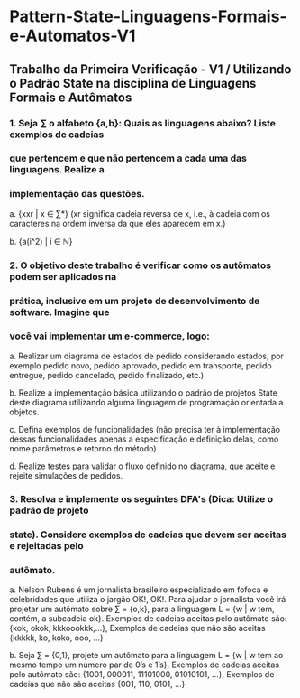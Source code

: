 # Pattern-State-Linguagens-Formais-e-Automatos-V1
## Trabalho da Primeira Verificação - V1 / Utilizando o Padrão State na disciplina de Linguagens Formais e Autômatos

### 1. Seja ∑ o alfabeto {a,b}: Quais as linguagens abaixo? Liste exemplos de cadeias
### que pertencem e que não pertencem a cada uma das linguagens. Realize a
### implementação das questões.

a. {xxr | x ∈ ∑*} (xr significa cadeia reversa de x, i.e., à cadeia com os
caracteres na ordem inversa da que eles aparecem em x.)

b. {a​(i^2)​ | i ∈ ℕ}

### 2. O objetivo deste trabalho é verificar como os autômatos podem ser aplicados na
### prática, inclusive em um projeto de desenvolvimento de software. Imagine que
### você vai implementar um e-commerce, logo:

a. Realizar um diagrama de estados de pedido considerando estados, por
exemplo pedido novo, pedido aprovado, pedido em transporte, pedido
entregue, pedido cancelado, pedido finalizado, etc.)

b. Realize a implementação básica utilizando o padrão de projetos State
deste diagrama utilizando alguma linguagem de programação orientada a
objetos.

c. Defina exemplos de funcionalidades (não precisa ter à implementação
dessas funcionalidades apenas a especificação e definição delas, como
nome parâmetros e retorno do método)

d. Realize testes para validar o fluxo definido no diagrama, que aceite e
rejeite simulações de pedidos.

### 3. Resolva e implemente os seguintes DFA's (Dica: Utilize o padrão de projeto
### state). Considere exemplos de cadeias que devem ser aceitas e rejeitadas pelo
### autômato.

a. Nelson Rubens é um jornalista brasileiro especializado em fofoca e
celebridades que utiliza o jargão OK!, OK!. Para ajudar o jornalista você
irá projetar um autômato sobre ∑ = {o,k}, para a linguagem L = {w | w tem,
contém, a subcadeia ok}. Exemplos de cadeias aceitas pelo autômato
são: {kok, okok, kkkoookkk,...}, Exemplos de cadeias que não são aceitas
{kkkkk, ko, koko, ooo, ...}

b. Seja ∑ = {0,1}, projete um autômato para a linguagem L = {w | w tem ao
mesmo tempo um número par de 0’s e 1’s}. Exemplos de cadeias aceitas
pelo autômato são: {1001, 000011, 11101000, 01010101, ...}, Exemplos
de cadeias que não são aceitas {001, 110, 0101, ...}
